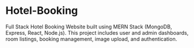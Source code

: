 # Hotel-Booking
Full Stack Hotel Booking Website built using MERN Stack (MongoDB, Express, React, Node.js). This project includes user and admin dashboards, room listings, booking management, image upload, and authentication.
